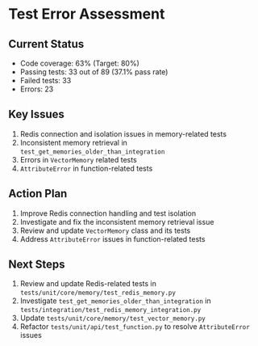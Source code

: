 # Test Error Assessment

## Current Status
- Code coverage: 63% (Target: 80%)
- Passing tests: 33 out of 89 (37.1% pass rate)
- Failed tests: 33
- Errors: 23

## Key Issues
1. Redis connection and isolation issues in memory-related tests
2. Inconsistent memory retrieval in `test_get_memories_older_than_integration`
3. Errors in `VectorMemory` related tests
4. `AttributeError` in function-related tests

## Action Plan
1. Improve Redis connection handling and test isolation
2. Investigate and fix the inconsistent memory retrieval issue
3. Review and update `VectorMemory` class and its tests
4. Address `AttributeError` issues in function-related tests

## Next Steps
1. Review and update Redis-related tests in `tests/unit/core/memory/test_redis_memory.py`
2. Investigate `test_get_memories_older_than_integration` in `tests/integration/test_redis_memory_integration.py`
3. Update `tests/unit/core/memory/test_vector_memory.py`
4. Refactor `tests/unit/api/test_function.py` to resolve `AttributeError` issues
